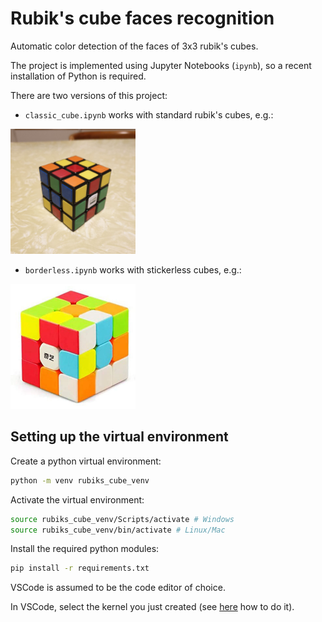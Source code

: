 # Rubik's cube faces recognition
Automatic color detection of the faces of 3x3 rubik's cubes.

The project is implemented using Jupyter Notebooks (`ipynb`), so a recent installation of Python is required.

There are two versions of this project:
- `classic_cube.ipynb` works with standard rubik's cubes, e.g.:
<img src="Classification/real_cube1.jpg" width="200"/>

- `borderless.ipynb` works with stickerless cubes, e.g.:
<img src="Classification2/border1.jpeg" width="200"/>

## Setting up the virtual environment

Create a python virtual environment:
```bash
python -m venv rubiks_cube_venv
```

Activate the virtual environment:
```bash
source rubiks_cube_venv/Scripts/activate # Windows
source rubiks_cube_venv/bin/activate # Linux/Mac
```

Install the required python modules:
```bash
pip install -r requirements.txt
```
VSCode is assumed to be the code editor of choice.

In VSCode, select the kernel you just created (see [here](https://code.visualstudio.com/docs/datascience/jupyter-notebooks#_create-or-open-a-jupyter-notebook) how to do it).
